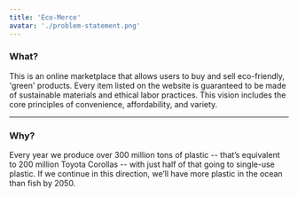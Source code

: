 ```yaml
---
title: 'Eco-Merce'
avatar: './problem-statement.png'
---
```


<h3>What?</h3>
This is an online marketplace that allows users to buy and sell eco-friendly, 'green' products. Every item listed on the website is guaranteed to be made of sustainable materials and ethical labor practices. This vision includes the core principles of convenience, affordability, and variety.
<hr/>

<h3>Why?</h3>
Every year we produce over 300 million tons of plastic -- that’s equivalent to 200 million Toyota Corollas -- with just half of that going to single-use plastic. If we continue in this direction, we’ll have more plastic in the ocean than fish by 2050.
